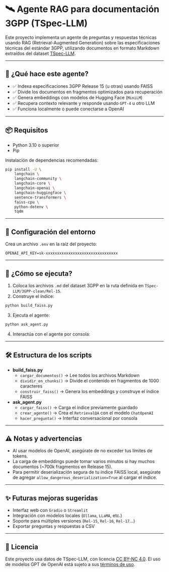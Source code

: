 # 🛰️ Agente RAG para documentación 3GPP (TSpec-LLM)

Este proyecto implementa un agente de preguntas y respuestas técnicas usando RAG (Retrieval-Augmented Generation) sobre las especificaciones técnicas del estándar 3GPP, utilizando documentos en formato Markdown extraídos del dataset [TSpec-LLM](https://huggingface.co/datasets/rasoul-nikbakht/TSpec-LLM).

---

## 🚀 ¿Qué hace este agente?

- ✅ Indexa especificaciones 3GPP Release 15 (u otras) usando FAISS
- ✅ Divide los documentos en fragmentos optimizados para recuperación
- ✅ Genera embeddings con modelos de Hugging Face (`MiniLM`)
- ✅ Recupera contexto relevante y responde usando `GPT-4` u otro LLM
- ✅ Funciona localmente o puede conectarse a OpenAI

---

## 📦 Requisitos

- Python 3.10 o superior
- Pip

Instalación de dependencias recomendadas:

```bash
pip install -U \
    langchain \
    langchain-community \
    langchain-core \
    langchain-openai \
    langchain-huggingface \
    sentence-transformers \
    faiss-cpu \
    python-dotenv \
    tqdm
```

---

## 🔐 Configuración del entorno

Crea un archivo `.env` en la raíz del proyecto:

```
OPENAI_API_KEY=sk-xxxxxxxxxxxxxxxxxxxxxxxxxxxxxxxx
```

---

## 🧠 ¿Cómo se ejecuta?

1. Coloca los archivos `.md` del dataset 3GPP en la ruta definida en `TSpec-LLM/3GPP-clean/Rel-15`.
2. Construye el índice:

```bash
python build_faiss.py
```

3. Ejecuta el agente:

```bash
python ask_agent.py
```

4. Interactúa con el agente por consola:


---

## 🛠 Estructura de los scripts

- **build_faiss.py**
  - `cargar_documentos()` → Lee todos los archivos Markdown
  - `dividir_en_chunks()` → Divide el contenido en fragmentos de 1000 caracteres
  - `construir_faiss()` → Genera los embeddings y construye el índice FAISS
- **ask_agent.py**
  - `cargar_faiss()` → Carga el índice previamente guardado
  - `crear_agente()` → Crea el `RetrievalQA` con el modelo `ChatOpenAI`
  - `hacer_pregunta()` → Interfaz conversacional por consola

---

## ⚠️ Notas y advertencias

- Al usar modelos de OpenAI, asegúrate de no exceder tus límites de tokens.
- La carga de embeddings puede tomar varios minutos si hay muchos documentos (~700k fragmentos en Release 15).
- Para permitir deserialización segura de tu índice FAISS local, asegúrate de agregar `allow_dangerous_deserialization=True` al cargar el índice.

---

## ✨ Futuras mejoras sugeridas

- Interfaz web con `Gradio` o `Streamlit`
- Integración con modelos locales (`Ollama`, `LLaMA`, etc.)
- Soporte para múltiples versiones (`Rel-15`, `Rel-16`, `Rel-17`...)
- Exportar preguntas y respuestas a CSV

---

## 📄 Licencia

Este proyecto usa datos de TSpec-LLM, con licencia [CC BY-NC 4.0](https://creativecommons.org/licenses/by-nc/4.0/). El uso de modelos GPT de OpenAI está sujeto a sus [términos de uso](https://openai.com/policies/usage-policies).
